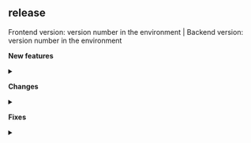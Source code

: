 <!--
1. In the <Environment> specify if it is Production or Staging and the date of release in the specified format.
2. Specify the Frontend and Backend version numbers.
3. The version numbers will be the same for Staging and Production unless the team makes changes after pushing the changes to Staging environment. 
4. Changes are classified as New features, Changes and Fixes.
5. Draft the Summary and Description and share the content with the Team(developer who is assigned for the respective Jira ticket) and get their consent.
6. Mention the summary between the <summary> tags.
7. Leave one blank line.
8. Specify the description. 
9. Specify links if needed. 
10. Leave one blank line after the </details> tag.

An Example is specified below.

 
-->


## <Environment> release <DD Mmmm YYYY>
Frontend version: version number in the environment | Backend version: version number in the environment


**New features** 

<details>
 <summary></summary>

</details>

**Changes** 

<details>
 <summary></summary></details>

**Fixes** 

<details>
 <summary></summary>



</details>




